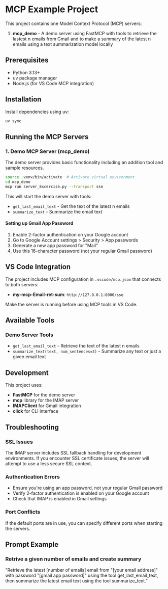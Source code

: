# MCP Example Project

This project contains one Model Context Protocol (MCP) servers:
1. **mcp_demo** - A demo server using FastMCP with tools to retrieve the lastest n emails from Gmail and to make a summary of the latest n emails using a text summarization model locally

## Prerequisites

- Python 3.13+
- uv package manager
- Node.js (for VS Code MCP integration)

## Installation

Install dependencies using uv:

```bash
uv sync
```

## Running the MCP Servers

### 1. Demo MCP Server (mcp_demo)

The demo server provides basic functionality including an addition tool and sample resources.

```bash
source .venv/bin/activate  # Activate virtual environment
cd mcp_demo
mcp run server_Excercise.py --transport sse 
```

This will start the demo server with tools:
- `get_last_email_text` - Get the text of the latest n emails
- `summarize_text` - Summarize the email text



#### Setting up Gmail App Password

1. Enable 2-factor authentication on your Google account
2. Go to Google Account settings > Security > App passwords
3. Generate a new app password for "Mail"
4. Use this 16-character password (not your regular Gmail password)

## VS Code Integration

The project includes MCP configuration in `.vscode/mcp.json` that connects to both servers:

- **my-mcp-Email-ret-sum**: `http://127.0.0.1:8000/sse`

Make the server is running before using MCP tools in VS Code.

## Available Tools

### Demo Server Tools
- `get_last_email_text` - Retrieve the text of the latest n emails
- `summarize_text(text, num_sentences=3)` - Summarize any text or just a given email text

## Development

This project uses:
- **FastMCP** for the demo server
- **mcp** library for the IMAP server
- **IMAPClient** for Gmail integration
- **click** for CLI interface

## Troubleshooting

### SSL Issues
The IMAP server includes SSL fallback handling for development environments. If you encounter SSL certificate issues, the server will attempt to use a less secure SSL context.

### Authentication Errors
- Ensure you're using an app password, not your regular Gmail password
- Verify 2-factor authentication is enabled on your Google account
- Check that IMAP is enabled in Gmail settings

### Port Conflicts
If the default ports are in use, you can specify different ports when starting the servers.

## Prompt Example

### Retrive a given number of emails and create summary
"Retrieve the latest [number of emails] email from "[your email address]" with password "[gmail app password]" using the tool get_last_email_text, then summarize the latest email text using the tool summarize_text."
